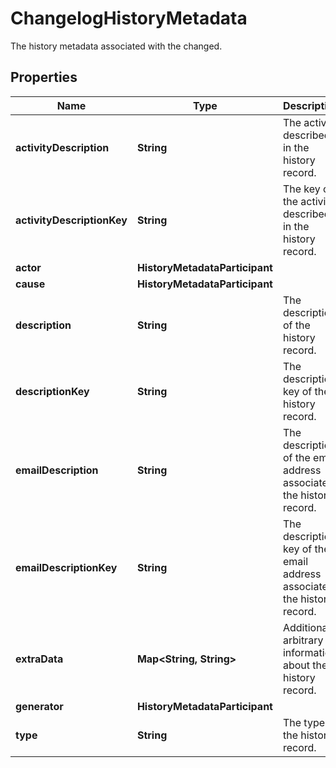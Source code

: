 

# ChangelogHistoryMetadata

The history metadata associated with the changed.

## Properties

| Name | Type | Description | Notes |
|------------ | ------------- | ------------- | -------------|
|**activityDescription** | **String** | The activity described in the history record. |  [optional] |
|**activityDescriptionKey** | **String** | The key of the activity described in the history record. |  [optional] |
|**actor** | **HistoryMetadataParticipant** |  |  [optional] |
|**cause** | **HistoryMetadataParticipant** |  |  [optional] |
|**description** | **String** | The description of the history record. |  [optional] |
|**descriptionKey** | **String** | The description key of the history record. |  [optional] |
|**emailDescription** | **String** | The description of the email address associated the history record. |  [optional] |
|**emailDescriptionKey** | **String** | The description key of the email address associated the history record. |  [optional] |
|**extraData** | **Map&lt;String, String&gt;** | Additional arbitrary information about the history record. |  [optional] |
|**generator** | **HistoryMetadataParticipant** |  |  [optional] |
|**type** | **String** | The type of the history record. |  [optional] |



